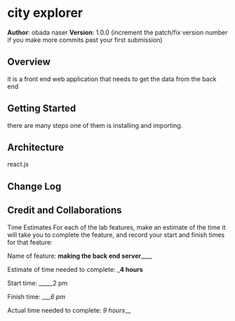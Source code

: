 # city explorer

**Author**: obada naser
**Version**: 1.0.0 (increment the patch/fix version number if you make more commits past your first submission)

## Overview
<!-- Provide a high level overview of what this application is and why you are building it, beyond the fact that it's an assignment for this class. (i.e. What's your problem domain?) --> it is a front end web application that needs to get the data from the back end

## Getting Started
<!-- What are the steps that a user must take in order to build this app on their own machine and get it running? --> there are many steps one of them is installing and importing.

## Architecture
<!-- Provide a detailed description of the application design. What technologies (languages, libraries, etc) you're using, and any other relevant design information. -->react.js

## Change Log
<!-- Use this area to document the iterative changes made to your application as each feature is successfully implemented. Use time stamps. Here's an example:

01-01-2001 4:59pm - Application now has a fully-functional express server, with a GET route for the location resource. -->

## Credit and Collaborations
<!-- Give credit (and a link) to other people or resources that helped you build this application. -->
Time Estimates
For each of the lab features, make an estimate of the time it will take you to complete the feature, and record your start and finish times for that feature:

Name of feature: ______________making the back end server__________________

Estimate of time needed to complete: ___4 hours__

Start time: _____2 pm

Finish time: ____6 pm_

Actual time needed to complete: _9 hours___